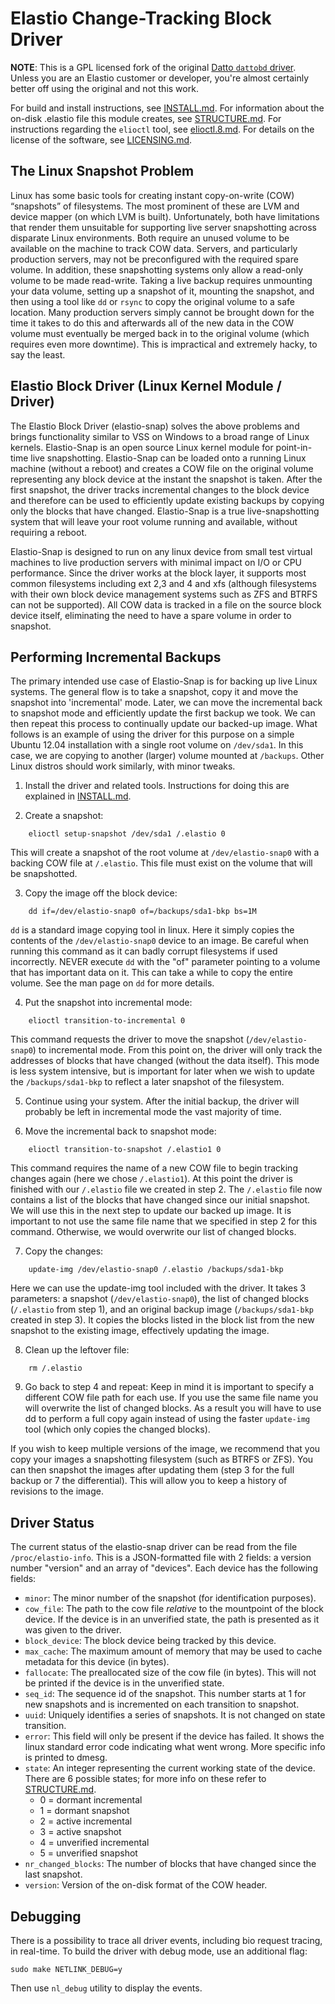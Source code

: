 Elastio Change-Tracking Block Driver
==================

**NOTE**: This is a GPL licensed fork of the original [Datto `dattobd` driver](https://github.com/datto/dattobd).
Unless you are an Elastio customer or developer, you're almost certainly better off using the original and not this
work.

For build and install instructions, see [INSTALL.md](INSTALL.md).
For information about the on-disk .elastio file this module creates, see [STRUCTURE.md](doc/STRUCTURE.md).
For instructions regarding the `elioctl` tool, see [elioctl.8.md](doc/elioctl.8.md).
For details on the license of the software, see [LICENSING.md](LICENSING.md).

## The Linux Snapshot Problem

Linux has some basic tools for creating instant copy-on-write (COW) “snapshots” of filesystems.  The most prominent of these are LVM and device mapper (on which LVM is built).  Unfortunately, both have limitations that render them unsuitable for supporting live server snapshotting across disparate Linux environments.  Both require an unused volume to be available on the machine to track COW data. Servers, and particularly production servers, may not be preconfigured with the required spare volume.  In addition, these snapshotting systems only allow a read-only volume to be made read-write.  Taking a live backup requires unmounting your data volume, setting up a snapshot of it, mounting the snapshot, and then using a tool like `dd` or `rsync` to copy the original volume to a safe location.  Many production servers simply cannot be brought down for the time it takes to do this and afterwards all of the new data in the COW volume must eventually be merged back in to the original volume (which requires even more downtime). This is impractical and extremely hacky, to say the least.

## Elastio Block Driver (Linux Kernel Module / Driver)

The Elastio Block Driver (elastio-snap) solves the above problems and brings functionality similar to VSS on Windows to a broad range of Linux kernels.  Elastio-Snap is an open source Linux kernel module for point-in-time live snapshotting.  Elastio-Snap can be loaded onto a running Linux machine (without a reboot) and creates a COW file on the original volume representing any block device at the instant the snapshot is taken.  After the first snapshot, the driver tracks incremental changes to the block device and therefore can be used to efficiently update existing backups by copying only the blocks that have changed.  Elastio-Snap is a true live-snapshotting system that will leave your root volume running and available, without requiring a reboot.

Elastio-Snap is designed to run on any linux device from small test virtual machines to live production servers with minimal impact on I/O or CPU performance.  Since the driver works at the block layer, it supports most common filesystems including ext 2,3 and 4 and xfs (although filesystems with their own block device management systems such as ZFS and BTRFS can not be supported).  All COW data is tracked in a file on the source block device itself, eliminating the need to have a spare volume in order to snapshot.  

## Performing Incremental Backups

The primary intended use case of Elastio-Snap is for backing up live Linux systems. The general flow is to take a snapshot, copy it and move the snapshot into 'incremental' mode. Later, we can move the incremental back to snapshot mode and efficiently update the first backup we took. We can then repeat this process to continually update our backed-up image.  What follows is an example of using the driver for this purpose on a simple Ubuntu 12.04 installation with a single root volume on `/dev/sda1`. In this case, we are copying to another (larger) volume mounted at `/backups`. Other Linux distros should work similarly, with minor tweaks.

1) Install the driver and related tools. Instructions for doing this are explained in [INSTALL.md](INSTALL.md).

2) Create a snapshot:
```
	elioctl setup-snapshot /dev/sda1 /.elastio 0
```

This will create a snapshot of the root volume at `/dev/elastio-snap0` with a backing COW file at `/.elastio`. This file must exist on the volume that will be snapshotted.

3) Copy the image off the block device:
```
	dd if=/dev/elastio-snap0 of=/backups/sda1-bkp bs=1M
```

`dd` is a standard image copying tool in linux. Here it simply copies the contents of the `/dev/elastio-snap0` device to an image. Be careful when running this command as it can badly corrupt filesystems if used incorrectly. NEVER execute `dd` with the "of" parameter pointing to a volume that has important data on it. This can take a while to copy the entire volume. See the man page on `dd` for more details.

4) Put the snapshot into incremental mode:
```
	elioctl transition-to-incremental 0
```

This command requests the driver to move the snapshot (`/dev/elastio-snap0`) to incremental mode. From this point on, the driver will only track the addresses of blocks that have changed (without the data itself). This mode is less system intensive, but is important for later when we wish to update the `/backups/sda1-bkp` to reflect a later snapshot of the filesystem.

5) Continue using your system.
After the initial backup, the driver will probably be left in incremental mode the vast majority of time.


6) Move the incremental back to snapshot mode:
```
	elioctl transition-to-snapshot /.elastio1 0
```

This command requires the name of a new COW file to begin tracking changes again (here we chose `/.elastio1`). At this point the driver is finished with our `/.elastio` file we created in step 2. The `/.elastio` file now contains a list of the blocks that have changed since our initial snapshot. We will use this in the next step to update our backed up image. It is important to not use the same file name that we specified in step 2 for this command. Otherwise, we would overwrite our list of changed blocks.

7) Copy the changes:
```
	update-img /dev/elastio-snap0 /.elastio /backups/sda1-bkp
```

Here we can use the update-img tool included with the driver. It takes 3 parameters: a snapshot (`/dev/elastio-snap0`), the list of changed blocks (`/.elastio` from step 1), and an original backup image (`/backups/sda1-bkp` created in step 3). It copies the blocks listed in the block list from the new snapshot to the existing image, effectively updating the image.

8) Clean up the leftover file:
```
	rm /.elastio
```

9) Go back to step 4 and repeat:
Keep in mind it is important to specify a different COW file path for each use. If you use the same file name you will overwrite the list of changed blocks. As a result you will have to use dd to perform a full copy again instead of using the faster `update-img` tool (which only copies the changed blocks).

If you wish to keep multiple versions of the image, we recommend that you copy your images a snapshotting filesystem (such as BTRFS or ZFS). You can then snapshot the images after updating them (step 3 for the full backup or 7 the differential). This will allow you to keep a history of revisions to the image.

## Driver Status

The current status of the elastio-snap driver can be read from the file `/proc/elastio-info`. This is a JSON-formatted file with 2 fields: a version number "version" and an array of "devices". Each device has the following fields:

* `minor`: The minor number of the snapshot (for identification purposes).
* `cow_file`: The path to the cow file *relative* to the mountpoint of the block device. If the device is in an unverified state, the path is presented as it was given to the driver.
* `block_device`: The block device being tracked by this device.
* `max_cache`: The maximum amount of memory that may be used to cache metadata for this device (in bytes).
* `fallocate`: The preallocated size of the cow file (in bytes). This will not be printed if the device is in the unverified state.
* `seq_id`: The sequence id of the snapshot. This number starts at 1 for new snapshots and is incremented on each transition to snapshot.
* `uuid`: Uniquely identifies a series of snapshots. It is not changed on state transition.
* `error`: This field will only be present if the device has failed. It shows the linux standard error code indicating what went wrong. More specific info is printed to dmesg.
* `state`: An integer representing the current working state of the device. There are 6 possible states; for more info on these refer to [STRUCTURE.md](doc/STRUCTURE.md).
	* 0 = dormant incremental
	* 1 = dormant snapshot
	* 2 = active incremental
	* 3 = active snapshot
	* 4 = unverified incremental
	* 5 = unverified snapshot
* `nr_changed_blocks`: The number of blocks that have changed since the last snapshot.
* `version`: Version of the on-disk format of the COW header.

## Debugging

There is a possibility to trace all driver events, including bio request tracing, in real-time. To build the driver with debug mode, use an additional flag:

```
sudo make NETLINK_DEBUG=y
```

Then use `nl_debug` utility to display the events.

